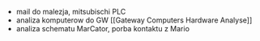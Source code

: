 - mail do malezja, mitsubischi PLC
- analiza komputerow do GW [[Gateway Computers Hardware Analyse]]
- analiza schematu MarCator, porba kontaktu z Mario